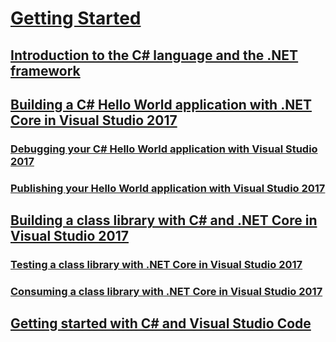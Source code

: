 # [Getting Started](index.md)
## [Introduction to the C# language and the .NET framework](introduction-to-the-csharp-language-and-the-net-framework.md)
## [Building a C# Hello World application with .NET Core in Visual Studio 2017](../../core/tutorials/with-visual-studio.md)
### [Debugging your C# Hello World application with Visual Studio 2017](../../core/tutorials/debugging-with-visual-studio.md)
### [Publishing your Hello World application with Visual Studio 2017](../../core/tutorials/publishing-with-visual-studio.md)
## [Building a class library with C# and .NET Core in Visual Studio 2017](../../core/tutorials/library-with-visual-studio.md)
### [Testing a class library with .NET Core in Visual Studio 2017](../../core/tutorials/testing-library-with-visual-studio.md)
### [Consuming a class library with .NET Core in Visual Studio 2017](../../core/tutorials/consuming-library-with-visual-studio.md)
## [Getting started with C# and Visual Studio Code](../../core/tutorials/with-visual-studio-code.md)
